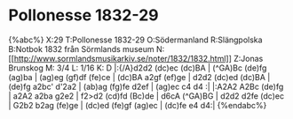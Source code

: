 # Pollonesse 1832-29

{%abc%}
X:29
T:Pollonesse 1832-29
O:Södermanland
R:Slängpolska
B:Notbok 1832 från Sörmlands museum
N:[[http://www.sormlandsmusikarkiv.se/noter/1832/1832.html]]
Z:Jonas Brunskog
M: 3/4
L: 1/16
K: D
|:{/A}d2d2 (dc)ec (dc)BA | (^GA)Bc (de)fg (ag)ba | (ag)eg (gf)df (fe)ce | (dc)BA a2gf (ef)ge |
d2d2 (dc)ed (dc)BA | (de)fg a2bc' d'2a2 | (ab)ag (fg)fe d2ef | (ag)ec c4 d4 :|
|:A2A2 A2Bc (de)fg | a2A2 a2ba g2e2 | f2>d2 (cd)fd (Bc)de | d6cA (^GA)BG |
d2d2 d2fe (dc)ec | G2b2 b2ag (fe)ge | (dc)ed (fe)gf (ag)ec | (dc)fe e4 d4:|
{%endabc%}

